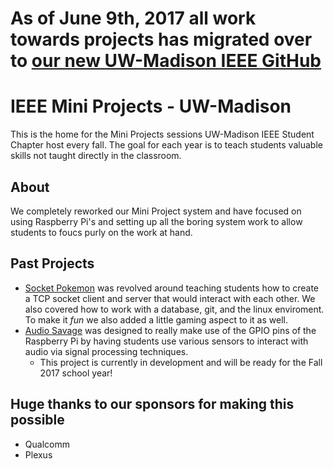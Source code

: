 # As of June 9th, 2017 all work towards projects has migrated over to [our new UW-Madison IEEE GitHub](https://github.com/uwmadisonieee)

# IEEE Mini Projects - UW-Madison
This is the home for the Mini Projects sessions UW-Madison IEEE Student Chapter host every fall. The goal for each year is to teach students valuable skills not taught directly in the classroom.

## About
We completely reworked our Mini Project system and have focused on using Raspberry Pi's and setting up all the boring system work to allow students to foucs purly on the work at hand. 

## Past Projects
- [Socket Pokemon](https://github.com/uwmadisonieee/Socket_Pokemon_2016) was revolved around teaching students how to create a TCP socket client and server that would interact with each other. We also covered how to work with a database, git, and the linux enviroment. To make it *fun* we also added a little gaming aspect to it as well.
- [Audio Savage](https://github.com/uwmadisonieee/Audio_Savage_2017) was designed to really make use of the GPIO pins of the Raspberry Pi by having students use various sensors to interact with audio via signal processing techniques.
  - This project is currently in development and will be ready for the Fall 2017 school year!

## Huge thanks to our sponsors for making this possible
- Qualcomm
- Plexus
